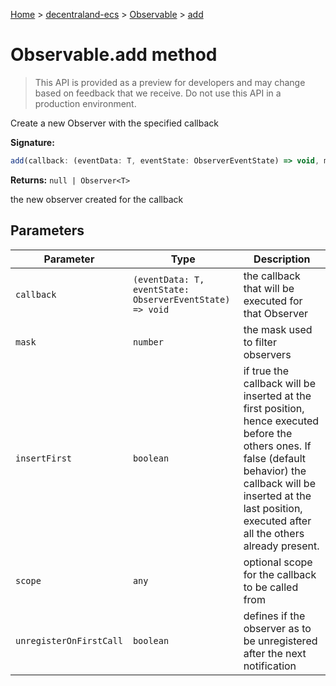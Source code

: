 [Home](./index) &gt; [decentraland-ecs](./decentraland-ecs.md) &gt; [Observable](./decentraland-ecs.observable.md) &gt; [add](./decentraland-ecs.observable.add.md)

# Observable.add method

> This API is provided as a preview for developers and may change based on feedback that we receive. Do not use this API in a production environment.

Create a new Observer with the specified callback

**Signature:**
```javascript
add(callback: (eventData: T, eventState: ObserverEventState) => void, mask?: number, insertFirst?: boolean, scope?: any, unregisterOnFirstCall?: boolean): null | Observer<T>;
```
**Returns:** `null | Observer<T>`

the new observer created for the callback

## Parameters

|  Parameter | Type | Description |
|  --- | --- | --- |
|  `callback` | `(eventData: T, eventState: ObserverEventState) => void` | the callback that will be executed for that Observer |
|  `mask` | `number` | the mask used to filter observers |
|  `insertFirst` | `boolean` | if true the callback will be inserted at the first position, hence executed before the others ones. If false (default behavior) the callback will be inserted at the last position, executed after all the others already present. |
|  `scope` | `any` | optional scope for the callback to be called from |
|  `unregisterOnFirstCall` | `boolean` | defines if the observer as to be unregistered after the next notification |

